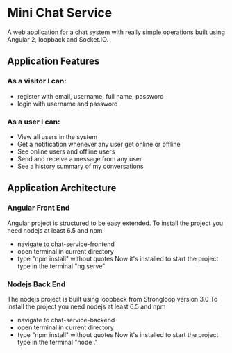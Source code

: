 # Mini Chat Service
A web application for a chat system with really simple operations built using Angular 2, loopback and Socket.IO.

## Application Features
### As a visitor I can:
+ register with email, username, full name, password
+ login with username and password

### As a user I can:
+ View all users in the system
+ Get a notification whenever any user get online or offline
+ See online users and offline users
+ Send and receive a message from any user
+ See a history summary of my conversations
## Application Architecture
### Angular Front End
Angular project is structured to be easy extended.
To install the project you need nodejs at least 6.5 and npm
+ navigate to chat-service-frontend
+ open terminal in current directory
+ type "npm install" without quotes
Now it's installed to start the project type in the terminal "ng serve"

### Nodejs Back End
The nodejs project is built using loopback from Strongloop version 3.0
To install the project you need nodejs at least 6.5 and npm
+ navigate to chat-service-backend
+ open terminal in current directory
+ type "npm install" without quotes
Now it's installed to start the project type in the terminal "node ."
